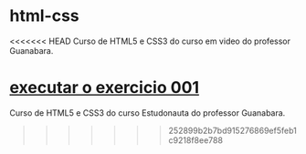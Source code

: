 # html-css
<<<<<<< HEAD
 Curso de HTML5 e CSS3 do curso em video do professor Guanabara.


<a href="https://alysson222.github.io/html-css/exercicios/ex001/index.html"> executar o exercicio 001 </a>
=======
 Curso de HTML5 e CSS3 do curso Estudonauta do professor Guanabara.
>>>>>>> 252899b2b7bd915276869ef5feb1c9218f8ee788
